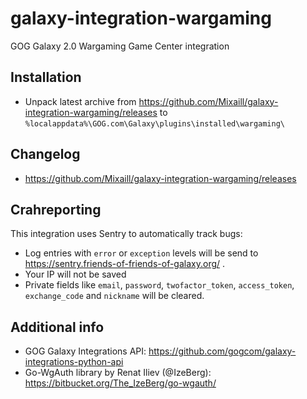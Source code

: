 # galaxy-integration-wargaming

GOG Galaxy 2.0 Wargaming Game Center integration

## Installation

* Unpack latest archive from https://github.com/Mixaill/galaxy-integration-wargaming/releases to `%localappdata%\GOG.com\Galaxy\plugins\installed\wargaming\`

## Changelog

* https://github.com/Mixaill/galaxy-integration-wargaming/releases

## Crahreporting

This integration uses Sentry to automatically track bugs:
* Log entries with `error` or `exception` levels will be send to https://sentry.friends-of-friends-of-galaxy.org/ .
* Your IP will not be saved
* Private fields like `email`, `password`, `twofactor_token`, `access_token`, `exchange_code` and `nickname` will be cleared.

## Additional info

* GOG Galaxy Integrations API: https://github.com/gogcom/galaxy-integrations-python-api
* Go-WgAuth library by Renat Iliev (@IzeBerg): https://bitbucket.org/The_IzeBerg/go-wgauth/

